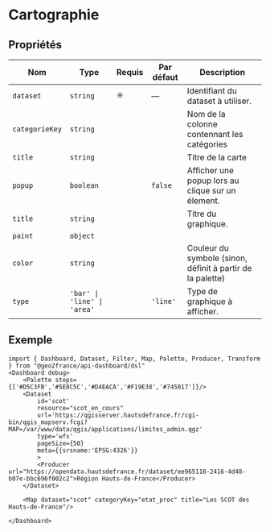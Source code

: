 # Cartographie



## Propriétés

| Nom           | Type                      | Requis | Par défaut | Description |
|----------------|---------------------------|--------|------------|-------------|
| `dataset`      | `string`                  | ✳️      | —          | Identifiant du dataset à utiliser. |
| `categorieKey`  | `string`                  |       |          | Nom de la colonne contennant les catégories |
| `title  `     | `string`                  |        |          | Titre de la carte |
| `popup`  | `boolean`                  |        | `false`           | Afficher une popup lors au clique sur un élement. |
| `title`        | `string`                  |        |           | Titre du graphique. |
| `paint`        | `object`                 |        |     |  |
| `color`     | `string`        |        |           | Couleur du symbole (sinon, définit à partir de la palette) |
| `type`         | `'bar' \| 'line' \| 'area'` |        | `'line'` | Type de graphique à afficher. |


## Exemple

```tsx
import { Dashboard, Dataset, Filter, Map, Palette, Producer, Transform } from "@geo2france/api-dashboard/dsl"
<Dashboard debug>
    <Palette steps={['#D5C3FB','#5E8C5C','#D4EACA','#F19E38','#745017']}/>
    <Dataset 
        id='scot'
        resource="scot_en_cours"
        url='https://qgisserver.hautsdefrance.fr/cgi-bin/qgis_mapserv.fcgi?MAP=/var/www/data/qgis/applications/limites_admin.qgz'
        type='wfs'
        pageSize={50}
        meta={{srsname:'EPSG:4326'}}
        >
        <Producer url="https://opendata.hautsdefrance.fr/dataset/ee965118-2416-4d48-b07e-bbc696f002c2">Région Hauts-de-France</Producer>
    </Dataset>

    <Map dataset="scot" categoryKey="etat_proc" title="Les SCOT des Hauts-de-France"/>

</Dashboard>

```
